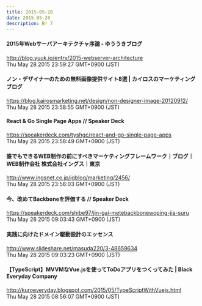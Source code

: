 ```yaml
---
title: 2015-05-28
date: 2015-05-28
description: B! 7
---
```


#### 2015年Webサーバアーキテクチャ序論 - ゆううきブログ
http://blog.yuuk.io/entry/2015-webserver-architecture<br>
Thu May 28 2015 23:59:27 GMT+0900 (JST)<br>


#### ノン・デザイナーのための無料画像提供サイト8選  |  カイロスのマーケティングブログ
https://blog.kairosmarketing.net/design/non-designer-image-20120912/<br>
Thu May 28 2015 23:58:55 GMT+0900 (JST)<br>


#### React & Go Single Page Apps // Speaker Deck
https://speakerdeck.com/tyshgc/react-and-go-single-page-apps<br>
Thu May 28 2015 23:58:49 GMT+0900 (JST)<br>


#### 誰でもできるWEB制作の前にすべきマーケティングフレームワーク｜ブログ｜WEB制作会社 株式会社イングス｜東京
http://www.ingsnet.co.jp/igblog/marketing/2456/<br>
Thu May 28 2015 23:56:03 GMT+0900 (JST)<br>


#### 今、改めてBackboneを評価する // Speaker Deck
https://speakerdeck.com/shibe97/jin-gai-metebackbonewoping-jia-suru<br>
Thu May 28 2015 09:03:43 GMT+0900 (JST)<br>


#### 実践に向けたドメイン駆動設計のエッセンス
http://www.slideshare.net/masuda220/3-48659634<br>
Thu May 28 2015 09:03:23 GMT+0900 (JST)<br>


#### 【TypeScript】MVVMなVue.jsを使ってToDoアプリをつくってみた        |         Black Everyday Company
http://kuroeveryday.blogspot.com/2015/05/TypeScriptWithVuejs.html<br>
Thu May 28 2015 08:56:07 GMT+0900 (JST)<br>


